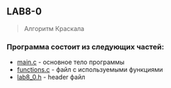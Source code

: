 ## LAB8-0
> Алгоритм Краскала
### Программа состоит из следующих частей:
* [main.c]() - основное тело программы
* [functions.c]() - файл с используемыми функциями
* [lab8_0.h]() - header файл
